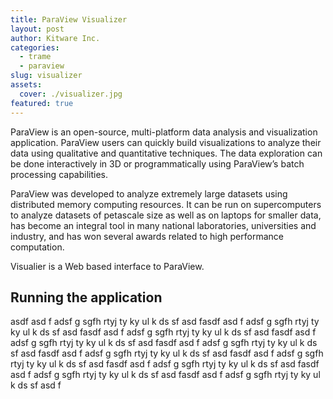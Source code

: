 ```yaml
---
title: ParaView Visualizer
layout: post
author: Kitware Inc.
categories:
  - trame
  - paraview
slug: visualizer
assets:
  cover: ./visualizer.jpg
featured: true
---
```


ParaView is an open-source, multi-platform data analysis and visualization application. ParaView users can quickly build visualizations to analyze their data using qualitative and quantitative techniques. The data exploration can be done interactively in 3D or programmatically using ParaView’s batch processing capabilities.

ParaView was developed to analyze extremely large datasets using distributed memory computing resources. It can be run on supercomputers to analyze datasets of petascale size as well as on laptops for smaller data, has become an integral tool in many national laboratories, universities and industry, and has won several awards related to high performance computation.

Visualier is a Web based interface to ParaView.

## Running the application

asdf asd f adsf g sgfh rtyj ty ky ul k ds sf asd fasdf asd f adsf g sgfh rtyj ty ky ul k ds sf asd fasdf asd f adsf g sgfh rtyj ty ky ul k ds sf asd fasdf asd f adsf g sgfh rtyj ty ky ul k ds sf asd fasdf asd f adsf g sgfh rtyj ty ky ul k ds sf asd fasdf asd f adsf g sgfh rtyj ty ky ul k ds sf asd fasdf asd f adsf g sgfh rtyj ty ky ul k ds sf asd fasdf asd f adsf g sgfh rtyj ty ky ul k ds sf asd fasdf asd f adsf g sgfh rtyj ty ky ul k ds sf asd fasdf asd f adsf g sgfh rtyj ty ky ul k ds sf asd f
